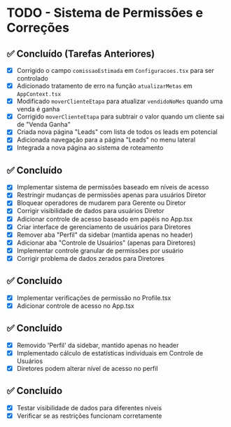 # TODO - Sistema de Permissões e Correções

## ✅ Concluído (Tarefas Anteriores)
- [x] Corrigido o campo `comissaoEstimada` em `Configuracoes.tsx` para ser controlado
- [x] Adicionado tratamento de erro na função `atualizarMetas` em `AppContext.tsx`
- [x] Modificado `moverClienteEtapa` para atualizar `vendidoNoMes` quando uma venda é ganha
- [x] Corrigido `moverClienteEtapa` para subtrair o valor quando um cliente sai de "Venda Ganha"
- [x] Criada nova página "Leads" com lista de todos os leads em potencial
- [x] Adicionada navegação para a página "Leads" no menu lateral
- [x] Integrada a nova página ao sistema de roteamento

## ✅ Concluído
- [x] Implementar sistema de permissões baseado em níveis de acesso
- [x] Restringir mudanças de permissões apenas para usuários Diretor
- [x] Bloquear operadores de mudarem para Gerente ou Diretor
- [x] Corrigir visibilidade de dados para usuários Diretor
- [x] Adicionar controle de acesso baseado em papéis no App.tsx
- [x] Criar interface de gerenciamento de usuários para Diretores
- [x] Remover aba "Perfil" da sidebar (mantida apenas no header)
- [x] Adicionar aba "Controle de Usuários" (apenas para Diretores)
- [x] Implementar controle granular de permissões por usuário
- [x] Corrigir problema de dados zerados para Diretores

## ✅ Concluído
- [x] Implementar verificações de permissão no Profile.tsx
- [x] Adicionar controle de acesso no App.tsx

## ✅ Concluído
- [x] Removido 'Perfil' da sidebar, mantido apenas no header
- [x] Implementado cálculo de estatísticas individuais em Controle de Usuários
- [x] Diretores podem alterar nível de acesso no perfil

## ✅ Concluído
- [x] Testar visibilidade de dados para diferentes níveis
- [x] Verificar se as restrições funcionam corretamente

